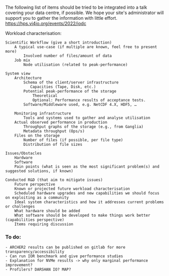 The following list of items should be tried to be integrated into a talk covering your data centre, if possible. We hope your site's administrator will support you to gather the information with little effort.
https://hps.vi4io.org/events/2022/iodc

Workload characterisation: 
```
Scientific Workflow (give a short introduction)
    A typical use-case (if multiple are known, feel free to present more)
        Involved number of files/amount of data
    Job mix
        Node utilisation (related to peak-performance)

System view
    Architecture
        Schema of the client/server infrastructure
           Capacities (Tape, Disk, etc.)
        Potential peak-performance of the storage
            Theoretical
            Optional: Performance results of acceptance tests.
        Software/Middleware used, e.g. NetCDF 4.X, HDF5, …

    Monitoring infrastructure
        Tools and systems used to gather and analyse utilisation
    Actual observed performance in production
        Throughput graphs of the storage (e.g., from Ganglia)
        Metadata throughput (Ops/s)
    Files on the storage
        Number of files (if possible, per file type)
        Distribution of file sizes

Issues/Obstacles
    Hardware
    Software
    Pain points (what is seen as the most significant problem(s) and suggested solutions, if known)

Conducted R&D (that aim to mitigate issues)
    Future perspective
    Known or projected future workload characterisation
    Scheduled hardware upgrades and new capabilities we should focus on exploiting as a community
    Ideal system characteristics and how it addresses current problems or challenges
    What hardware should be added
    What software should be developed to make things work better (capabilities perspective)
    Items requiring discussion
``` 

### To do: 

    - ARCHER2 results can be published on gitlab for more transparency/accessibility 
    - Can run IOR benchmark and give performance studies 
    - Explanation for NVMe results -> why only marginal performance improvement? 
    - Profilers? DARSHAN IO? MAP? 